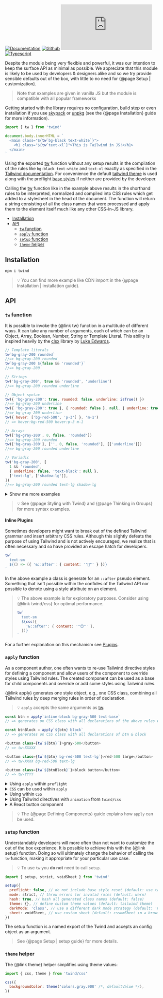 [![Documentation](https://flat.badgen.net/badge/icon/Documentation?icon=awesome&label)](https://twind.dev/docs/modules/twind.html)
[![Github](https://flat.badgen.net/badge/icon/tw-in-js%2Ftwind%2Fsrc?icon=github&label)](https://github.com/tw-in-js/twind/tree/main/src)
[![Module Size](https://flat.badgen.net/badgesize/brotli/https://cdn.jsdelivr.net/npm/twind/twind.min.js?icon=jsdelivr&label&color=blue&cache=10800)](https://unpkg.com/twind/twind.js 'brotli module size')
[![Typescript](https://flat.badgen.net/badge/icon/included?icon=typescript&label)](https://unpkg.com/browse/twind/twind.d.ts)

Despite the module being very flexible and powerful, it was our intention to keep the surface API as minimal as possible. We appreciate that this module is likely to be used by developers & designers alike and so we try provide sensible defaults out of the box, with little to no need for {@page Setup | customization}.

> Note that examples are given in vanilla JS but the module is compatible with all popular frameworks

Getting started with the library requires no configuration, build step or even installation if you use [skypack](https://skypack.dev/) or [unpkg](https://unpkg.com/) (see the {@page Installation} guide for more information).

```js
import { tw } from 'twind'

document.body.innerHTML = `
  <main class="${tw`bg-black text-white`}">
    <h1 class="${tw`text-xl`}">This is Tailwind in JS!</h1>
  </main>
`
```

Using the exported [tw](#tw-function) function without any setup results in the compilation of the rules like `bg-black text-white` and `text-xl` exactly as specified in the [Tailwind documentation](https://tailwincss.com/docs). For convenience the default [tailwind theme](https://github.com/tailwindlabs/tailwindcss/blob/v1/stubs/defaultConfig.stub.js) is used along with the preflight [base styles](https://tailwindcss.com/docs/preflight) if neither are provided by the developer.

Calling the [tw](#tw-function) function like in the example above results in the shorthand rules to be interpreted, normalized and compiled into CSS rules which get added to a stylesheet in the head of the document. The function will return a string consisting of all the class names that were processed and apply them to the element itself much like any other CSS-in-JS library.

<!-- START doctoc generated TOC please keep comment here to allow auto update -->
<!-- DON'T EDIT THIS SECTION, INSTEAD RE-RUN doctoc TO UPDATE -->

- [Installation](#installation)
- [API](#api)
  - [`tw` function](#tw-function)
  - [`apply` function](#apply-function)
  - [`setup` function](#setup-function)
  - [`theme` helper](#theme-helper)

<!-- END doctoc generated TOC please keep comment here to allow auto update -->

## Installation

```sh
npm i twind
```

> 💡 You can find more example like CDN import in the {@page Installation | installation guide}.

## API

### `tw` function

It is possible to invoke the {@link tw} function in a multitude of different ways. It can take any number of arguments, each of which can be an Object, Array, Boolean, Number, String or Template Literal. This ability is inspired heavily by the [clsx](https://npmjs.com/clsx) library by [Luke Edwards](https://github.com/lukeed).

```js
// Template literals
tw`bg-gray-200 rounded`
//=> bg-gray-200 rounded
tw`bg-gray-200 ${false && 'rounded'}`
//=> bg-gray-200

// Strings
tw('bg-gray-200', true && 'rounded', 'underline')
//=> bg-gray-200 rounded underline

// Object syntax
tw({ 'bg-gray-200': true, rounded: false, underline: isTrue() })
//=> bg-gray-200 underline
tw({ 'bg-gray-200': true }, { rounded: false }, null, { underline: true })
//=> bg-gray-200 underline
tw({ hover: ['bg-red-500', 'p-3'] }, 'm-1')
// => hover:bg-red-500 hover:p-3 m-1

// Arrays
tw(['bg-gray-200', 0, false, 'rounded'])
//=> bg-gray-200 rounded
tw(['bg-gray-200'], ['', 0, false, 'rounded'], [['underline']])
//=> bg-gray-200 rounded underline

// Variadic
tw('bg-gray-200', [
  1 && 'rounded',
  { underline: false, 'text-black': null },
  ['text-lg', ['shadow-lg']],
])
//=> bg-gray-200 rounded text-lg shadow-lg
```

<details><summary>Show me more examples</summary>

```js
tw`bg-gray-200 ${[false && 'rounded', 'block']}`
//=> bg-gray-200 block
tw`bg-gray-200 ${{ rounded: false, underline: isTrue() }}`
//=> bg-gray-200 underline
tw`bg-${randomColor()}`
//=> bg-blue-500
tw`hover:${({ tw }) => tw`underline`}`
//=> hover:underline
tw`bg-${'fuchsia'}) sm:${'underline'} lg:${false && 'line-through'} text-${[
  'underline',
  'center',
]} rounded-${{ lg: false, xl: true }})`
// => bg-fuchsia sm:underline text-underline text-center rounded-xl

tw`text-${'gray'}-100 bg-${'red'}(600 hover:700 ${'focus'}:800)`
// => text-gray-100 bg-red-600 hover:bg-red-700 focus:bg-red-800

tw({
  sm: ['hover:rounded', 'active:rounded-full'],
  md: { rounded: true, hover: 'bg-white' },
  lg: {
    'rounded-full': true,
    hover: 'bg-white text-black active:(underline shadow)',
  },
})
// sm:hover:rounded sm:active:rounded-full md:rounded md:hover:bg-white lg:rounded-full lg:hover:bg-white lg:hover:text-black lg:hover:active:underline lg:hover:active:shadow
```

</details>

> 💡 See {@page Styling with Twind} and {@page Thinking in Groups} for more syntax examples.

#### Inline Plugins

Sometimes developers might want to break out of the defined Tailwind grammar and insert arbitrary CSS rules. Although this slightly defeats the purpose of using Tailwind and is not actively encouraged, we realize that is often necessary and so have provided an escape hatch for developers.

```js
tw`
  text-sm
  ${() => ({ '&::after': { content: '"🌈"' } })}
`
```

In the above example a class is generate for an `::after` pseudo element. Something that isn't possible within the confides of the Tailwind API nor possible to denote using a style attribute on an element.

> 💡 The above example is for exploratory purposes. Consider using {@link twind/css} for optimal performance.
>
> ```js
> tw`
>   text-sm
>   ${css({
>     '&::after': { content: '"😊"' },
>   })}
> `
> ```

For a further explanation on this mechanism see [Plugins](https://twind.dev/docs/handbook/advanced/plugins.html#inline-plugins).

### `apply` function

As a component author, one often wants to re-use Tailwind directive styles for defining a component and allow users of the component to override styles using Tailwind rules. The created component can be used as a base for child components and override or add some styles using Tailwind rules.

{@link apply} generates one style object, e.g., one CSS class, combining all Tailwind rules by deep merging rules in order of declaration.

> 💡 `apply` accepts the same arguments as [tw](#tw-function).

```js
const btn = apply`inline-block bg-gray-500 text-base`
// => generates on CSS class with all declarations of the above rules when used

const btnBlock = apply`${btn} block`
// => generates on CSS class with all declarations of btn & block

<button class={tw`${btn}`}>gray-500</button>
// => tw-XXXXX

<button class={tw`${btn} bg-red-500 text-lg`}>red-500 large</button>
// => tw-XXXX bg-red-500 text-lg

<button class={tw`${btnBlock}`}>block button</button>
// => tw-YYYY
```

<details><summary>Using <code>apply</code> within <code>preflight</code></summary>

Use Tailwind rules within <code>{@link twind.setup | setup}({ {@link twind.Configuration.preflight | preflight} })</code>.

```js
setup({
  preflight: {
    body: apply('bg-gray-900 text-white'),
  },
})
```

</details>

<details><summary><code>CSS</code> can be used within <code>apply</code></summary>

{@link twind/css} can be used to define additional styles.

```js
const btn = apply`
  py-2 px-4
  ${css({
    borderColor: 'black',
  })}
`
```

</details>

<details><summary>Using within <code>CSS</code></summary>

`apply` can be used with `css`:

```js
const prose = css(
  apply`text-gray-700 dark:text-gray-300`,
  {
    p: apply`my-5`,
    h1: apply`text-black dark:text-white`,
  },
  {
    h1: {
      fontWeight: '800',
      fontSize: '2.25em',
      marginTop: '0',
      marginBottom: '0.8888889em',
      lineHeight: '1.1111111',
    },
  },
)
```

Using template literal syntax:

```js
const prose = css`
  ${apply`text-gray-700 dark:text-gray-300`}

  p {
    ${apply`my-5`}
  }

  h1 {
    ${apply`text-black dark:text-white`}
    font-weight: 800;
    font-size: 2.25em;
    margin-top: 0;
    margin-bottom: 0.8888889em;
    line-height: 1.1111111;
  }
`
```

</details>

<details><summary>Using Tailwind directives with <code>animation</code> from <code>twind/css</code></summary>

```js
const motion = animation('.6s ease-in-out infinite', {
  '0%': apply`scale-100`,
  '50%': apply`scale-125 rotate-45`,
  '100%': apply`scale-100 rotate-0`,
})

const bounce = animation(
  '1s ease infinite',
  keyframes`
  from, 20%, 53%, 80%, to {
    ${apply`transform-gpu translate-x-0`}
  }
  40%, 43% {
    ${apply`transform-gpu -translate-x-7`}
  }
  70% {
    ${apply`transform-gpu -translate-x-3.5`}
  },
  90% {
    ${apply`transform-gpu -translate-x-1`}
  }
`,
)
```

</details>

<details><summary>A React button component</summary>

```js
import { tw } from 'twind'

const variantMap = {
  success: 'green',
  primary: 'blue',
  warning: 'yellow',
  info: 'gray',
  danger: 'red',
}

const sizeMap = {
  sm: apply`text-xs py(2 md:1) px-2`,
  md: apply`text-sm py(3 md:2) px-2`,
  lg: apply`text-lg py-2 px-4`,
  xl: apply`text-xl py-3 px-6`,
}

const baseStyles = apply`
  w(full md:auto)
  text(sm white uppercase)
  px-4
  border-none
  transition-colors
  duration-300
`

function Button({
  size = 'md',
  variant = 'primary',
  round = false,
  disabled = false,
  className,
  children,
}) {
  // Collect all styles into one class
  const instanceStyles = apply`
    ${baseStyles}
    bg-${variantMap[variant]}(600 700(hover:& focus:&)))
    ${sizeMap[size]}
    rounded-${round ? 'full' : 'lg'}
    ${disabled && 'bg-gray-400 text-gray-100 cursor-not-allowed'}
  `

  // Allow passed classNames to override instance styles
  return <button className={tw(instanceStyles, className)}>{children}</button>
}

render(
  <Button variant="info" className="text-lg rounded-md">
    Click me
  </Button>,
)
```

</details>

> 💡 The {@page Defining Components} guide explains how `apply` can be used.

### `setup` function

Understandably developers will more often than not want to customize the out of the box experience. It is possible to achieve this with the {@link setup} function. Doing so will ultimately change the behavior of calling the `tw` function, making it appropriate for your particular use case.

> 💡 To use `tw` you **do not** need to call `setup`.

```js
import { setup, strict, voidSheet } from 'twind'

setup({
  preflight: false, // do not include base style reset (default: use tailwind preflight)
  mode: strict, // throw errors for invalid rules (default: warn)
  hash: true, // hash all generated class names (default: false)
  theme: {}, // define custom theme values (default: tailwind theme)
  darkMode: 'class', // use a different dark mode strategy (default: 'media')
  sheet: voidSheet, // use custom sheet (default: cssomSheet in a browser or no-op)
})
```

The setup function is a named export of the Twind and accepts an config object as an argument.

> See {@page Setup | setup guide} for more details.

### `theme` helper

The {@link theme} helper simplifies using theme values:

```js
import { css, theme } from 'twind/css'

css({
  backgroundColor: theme('colors.gray.900' /*, defaultValue */),
})
```
